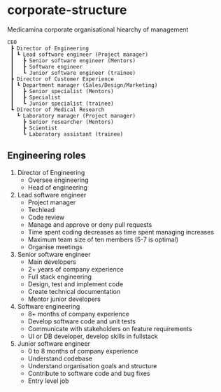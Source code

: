 # corporate-structure

Medicamina corporate organisational hiearchy of management

```
CEO
 ┣ Director of Engineering
 ┃ ┗ Lead software engineer (Project manager)
 ┃   ┣ Senior software engineer (Mentors)
 ┃   ┣ Software engineer
 ┃   ┗ Junior software engineer (trainee)
 ┣ Director of Customer Experience
 ┃ ┗ Department manager (Sales/Design/Marketing)
 ┃   ┣ Senior specialist (Mentors)
 ┃   ┣ Specialist
 ┃   ┗ Junior specialist (trainee)
 ┗ Director of Medical Research
   ┗ Laboratory manager (Project manager)
     ┣ Senior researcher (Mentors)
     ┣ Scientist
     ┗ Laboratory assistant (trainee)
```

## Engineering roles

1. Director of Engineering
   - Oversee engineering
   - Head of engineering
2. Lead software engineer
   - Project manager
   - Techlead
   - Code review
   - Manage and approve or deny pull requests
   - Time spent coding decreases as time spent managing increases
   - Maximum team size of ten members (5-7 is optimal)
   - Organise meetings
3. Senior software engineer
   - Main developers
   - 2+ years of company experience
   - Full stack engineering
   - Design, test and implement code
   - Create technical documentation
   - Mentor junior developers
4. Software engineering
   - 8+ months of company experience
   - Develop software code and unit tests
   - Communicate with stakeholders on feature requirements
   - UI or DB developer, develop skills in fullstack
5. Junior software engineer
   - 0 to 8 months of company experience
   - Understand codebase
   - Understand organisation goals and structure
   - Contribute to software code and bug fixes
   - Entry level job